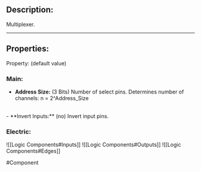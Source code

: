 ## Description:

Multiplexer.

---

## Properties:

Property: (default value)

### Main:
- **Address Size:** (3 Bits)
   Number of select pins.
   Determines number of channels: n = 2^Address_Size
<br>
- **Invert Inputs:** (no)
   Invert input pins.

### Electric:
![[Logic Components#Inputs]]
![[Logic Components#Outputs]]
![[Logic Components#Edges]]

#Component 